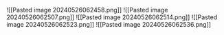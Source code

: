 ![[Pasted image 20240526062458.png]]
![[Pasted image 20240526062507.png]]
![[Pasted image 20240526062514.png]]
![[Pasted image 20240526062523.png]]
![[Pasted image 20240526062536.png]]
